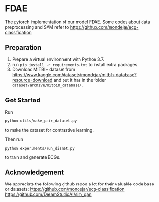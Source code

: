 # FDAE

The pytorch implementation of our model FDAE. Some codes about data preprocessing and SVM refer to https://github.com/mondejar/ecg-classification.

## Preparation

1. Prepare a virtual environment with Python 3.7.
2. run `pip install -r requirements.txt` to install extra packages.
3. Download MITBIH dataset from https://www.kaggle.com/datasets/mondejar/mitbih-database?resource=download and put it has in the folder `dataset/archive/mitbih_database/`.

## Get Started

Run

`python utils/make_pair_dataset.py`

to make the dataset for contrastive learning.

Then run

`python experiments/run_disnet.py`

to train and generate ECGs.

## Acknowledgement

We appreciate the following github repos a lot for their valuable code base or datasets:
https://github.com/mondejar/ecg-classification
https://github.com/DreamStudioAI/sim_gan